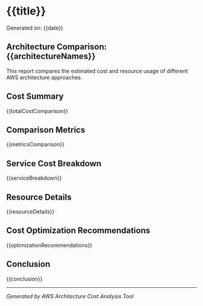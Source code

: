 # {{title}}

Generated on: {{date}}

## Architecture Comparison: {{architectureNames}}

This report compares the estimated cost and resource usage of different AWS architecture approaches.

## Cost Summary

{{totalCostComparison}}

## Comparison Metrics

{{metricsComparison}}

## Service Cost Breakdown

{{serviceBreakdown}}

## Resource Details

{{resourceDetails}}

## Cost Optimization Recommendations

{{optimizationRecommendations}}

## Conclusion

{{conclusion}}

---
*Generated by AWS Architecture Cost Analysis Tool* 